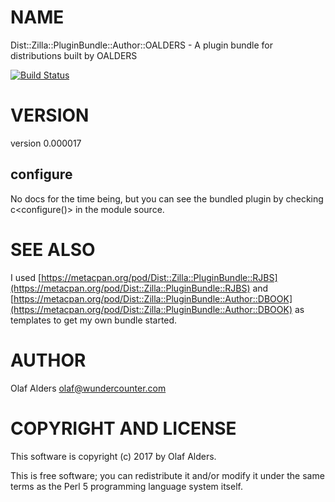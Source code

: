 # NAME

Dist::Zilla::PluginBundle::Author::OALDERS - A plugin bundle for distributions built by OALDERS

[![Build Status](https://travis-ci.org/oalders/dist-zilla-pluginbundle-author-oalders.png?branch=master)](https://travis-ci.org/oalders/dist-zilla-pluginbundle-author-oalders)

# VERSION

version 0.000017

## configure

No docs for the time being, but you can see the bundled plugin by checking
c&lt;configure()> in the module source.

# SEE ALSO

I used [https://metacpan.org/pod/Dist::Zilla::PluginBundle::RJBS](https://metacpan.org/pod/Dist::Zilla::PluginBundle::RJBS) and
[https://metacpan.org/pod/Dist::Zilla::PluginBundle::Author::DBOOK](https://metacpan.org/pod/Dist::Zilla::PluginBundle::Author::DBOOK) as
templates to get my own bundle started.

# AUTHOR

Olaf Alders <olaf@wundercounter.com>

# COPYRIGHT AND LICENSE

This software is copyright (c) 2017 by Olaf Alders.

This is free software; you can redistribute it and/or modify it under
the same terms as the Perl 5 programming language system itself.
